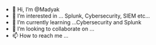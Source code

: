 - 👋 Hi, I’m @Madyak
- 👀 I’m interested in ... Splunk, Cybersecurity, SIEM etc...
- 🌱 I’m currently learning ...Cybersecurity and Splunk
- 💞️ I’m looking to collaborate on ...
- 📫 How to reach me ...

<!---
Madyak/Madyak is a ✨ special ✨ repository because its `README.md` (this file) appears on your GitHub profile.
You can click the Preview link to take a look at your changes.
--->
